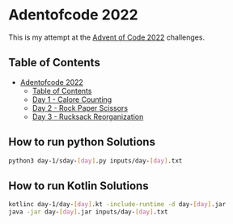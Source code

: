 # Adentofcode 2022
This is my attempt at the [Advent of Code 2022](https://adventofcode.com/2022) challenges.

## Table of Contents
- [Adentofcode 2022](https://adventofcode.com/2022)
  - [Table of Contents](#table-of-contents)
  - [Day 1 - Calore Counting](./day-1)
  - [Day 2 - Rock Paper Scissors](./day-2)
  - [Day 3 - Rucksack Reorganization](./day-3)


## How to run python Solutions

```bash
python3 day-1/sday-[day].py inputs/day-[day].txt
```

## How to run Kotlin Solutions

```bash
kotlinc day-1/day-[day].kt -include-runtime -d day-[day].jar
java -jar day-[day].jar inputs/day-[day].txt
```

